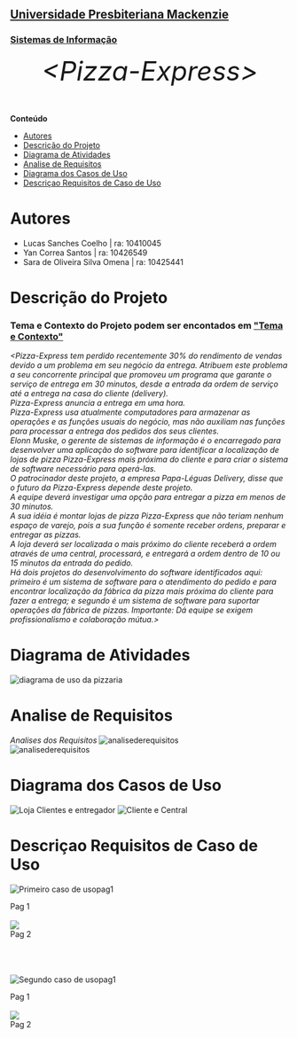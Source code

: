 <h2><a href= "https://www.mackenzie.br">Universidade Presbiteriana Mackenzie</a></h2>
<h3><a href= "https://www.mackenzie.br/graduacao/sao-paulo-higienopolis/sistemas-de-informacao">Sistemas de Informação</a></h3>


<font size="+12"><center>
*&lt;Pizza-Express&gt;*
</center></font>


**Conteúdo**

- [Autores](#autores)
- [Descrição do Projeto](#descrição-do-projeto)
- [Diagrama de Atividades](#diagrama-de-atividades)
- [Analise de Requisitos](#analise-de-requisitos)
- [Diagrama dos Casos de Uso](#diagrama-dos-casos-de-uso)
- [Descriçao Requisitos de Caso de Uso](#descriçao-requisitos-de-caso-de-uso)


# Autores

* Lucas Sanches Coelho | ra: 10410045
* Yan Correa Santos | ra: 10426549
* Sara de Oliveira Silva Omena | ra: 10425441


# Descrição do Projeto

<h3> Tema e Contexto do Projeto podem ser encontados em <a href="arqs/Tema e Contexto do Projeto.pdf">"Tema e Contexto"</a></h3>

*&lt;Pizza-Express tem perdido recentemente 30% do rendimento de vendas
devido a um problema em seu negócio da entrega. Atribuem este
problema a seu concorrente principal que promoveu um programa que
garante o serviço de entrega em 30 minutos, desde a entrada da
ordem de serviço até a entrega na casa do cliente (delivery). <br>
Pizza-Express anuncia a entrega em uma hora. <br>
Pizza-Express usa atualmente computadores para armazenar as
operações e as funções usuais do negócio, mas não auxiliam nas
funções para processar a entrega dos pedidos dos seus clientes. <br>
Elonn Muske, o gerente de sistemas de informação é o encarregado
para desenvolver uma aplicação do software para identificar a
localização de lojas de pizza Pizza-Express mais próxima do cliente
e para criar o sistema de software necessário para operá-las. <br>
O patrocinador deste projeto, a empresa Papa-Léguas Delivery,
disse que o futuro da Pizza-Express depende deste projeto. <br>
A equipe deverá investigar uma opção para entregar a pizza em menos
de 30 minutos.<br>
A sua idéia é montar lojas de pizza Pizza-Express que não teriam
nenhum espaço de varejo, pois a sua função é somente receber
ordens, preparar e entregar as pizzas. <br>
A loja deverá ser localizada o mais próximo do cliente receberá a
ordem através de uma central, processará, e entregará a ordem
dentro de 10 ou 15 minutos da entrada do pedido. <br>
Há dois projetos do desenvolvimento do software identificados
aqui:
primeiro é um sistema de software para o atendimento do pedido e
para encontrar localização da fábrica da pizza mais próxima do
cliente para fazer a entrega; e
segundo é um sistema de software para suportar operações da fábrica
de pizzas.
Importante: Dá equipe se exigem profissionalismo e colaboração
mútua.&gt;*


# Diagrama de Atividades
<img src="arqs/diagramapizza.png" alt="diagrama de uso da pizzaria"></img>

# Analise de Requisitos

*Analises dos Requisitos*
<img src="arqs/fase1.jpeg" alt="analisederequisitos"> </img><br> 
<img src="arqs/fas1.jpeg" alt="analisederequisitos"></img>


# Diagrama dos Casos de Uso

<img src="arqs/loja-entregador-cliente_fase3.jpeg" alt="Loja Clientes e entregador"></img>
<img src="arqs/cliente-central_fase3.jpeg" alt="Cliente e Central"></img>

# Descriçao Requisitos de Caso de Uso

<img src="arqs/primeirocasodeusopag1.png" alt="Primeiro caso de usopag1"><figcaption>Pag 1</figcaption></img><br>
<img src="arqs/primeirocasodeusopag2.png"><figcaption>Pag 2</figcaption></img>
<br> <br> <br>

<img src="arqs/segundocasodeusopag1.png" alt="Segundo caso de usopag1"><figcaption>Pag 1</figcaption></img><br>
<img src="arqs/segundocasodeusopag2.png"><figcaption>Pag 2</figcaption> 

<br><br>


